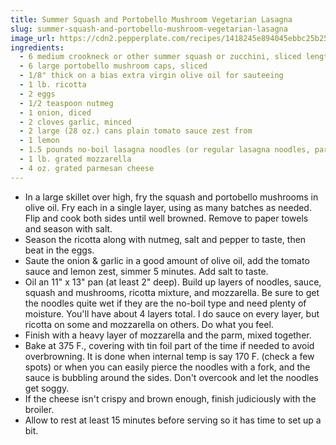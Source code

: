 ```yaml
---
title: Summer Squash and Portobello Mushroom Vegetarian Lasagna
slug: summer-squash-and-portobello-mushroom-vegetarian-lasagna
image_url: https://cdn2.pepperplate.com/recipes/1418245e894045ebbc25b25bd8c124ce.jpg
ingredients:
  - 6 medium crookneck or other summer squash or zucchini, sliced lengthwise, 1/8" thick
  - 6 large portobello mushroom caps, sliced
  - 1/8" thick on a bias extra virgin olive oil for sauteeing
  - 1 lb. ricotta
  - 2 eggs
  - 1/2 teaspoon nutmeg
  - 1 onion, diced
  - 2 cloves garlic, minced
  - 2 large (28 oz.) cans plain tomato sauce zest from
  - 1 lemon
  - 1.5 pounds no-boil lasagna noodles (or regular lasagna noodles, par-boiled) salt, pepper to taste
  - 1 lb. grated mozzarella
  - 4 oz. grated parmesan cheese
---
```


* In a large skillet over high, fry the squash and portobello mushrooms in olive oil. Fry each in a single layer, using as many batches as needed. Flip and cook both sides until well browned. Remove to paper towels and season with salt.
* Season the ricotta along with nutmeg, salt and pepper to taste, then beat in the eggs.
* Saute the onion & garlic in a good amount of olive oil, add the tomato sauce and lemon zest, simmer 5 minutes. Add salt to taste.
* Oil an 11" x 13" pan (at least 2" deep). Build up layers of noodles, sauce, squash and mushrooms, ricotta mixture, and mozzarella. Be sure to get the noodles quite wet if they are the no-boil type and need plenty of moisture. You'll have about 4 layers total. I do sauce on every layer, but ricotta on some and mozzarella on others. Do what you feel.
* Finish with a heavy layer of mozzarella and the parm, mixed together.
* Bake at 375 F., covering with tin foil part of the time if needed to avoid overbrowning. It is done when internal temp is say 170 F. (check a few spots) or when you can easily pierce the noodles with a fork, and the sauce is bubbling around the sides. Don't overcook and let the noodles get soggy.
* If the cheese isn't crispy and brown enough, finish judiciously with the broiler.
* Allow to rest at least 15 minutes before serving so it has time to set up a bit.
